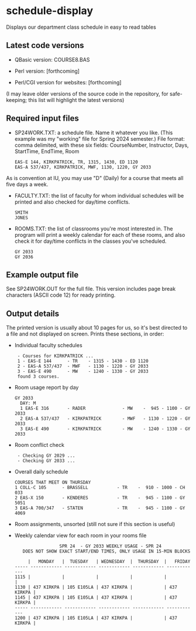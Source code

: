 # schedule-display
Displays our department class schedule in easy to read tables

## Latest code versions

- QBasic version: COURSE8.BAS
  
- Perl version: [forthcoming]
  
- Perl/CGI version for websites: [forthcoming]

(I may leave older versions of the source code in the repository, for safe-keeping; this list will highlight the latest versions)

## Required input files

- SP24WORK.TXT: a schedule file. Name it whatever you like. (This example was my "working" file for Spring 2024 semester.) File format: comma delimited, with these six fields: CourseNumber, Instructor, Days, StartTime, EndTime, Room

  ```
  EAS-E 144, KIRKPATRICK, TR, 1315, 1430, ED 1120
  EAS-A 537/437, KIRKPATRICK, MWF, 1130, 1220, GY 2033
  ```

As is convention at IU, you may use "D" (Daily) for a course that meets all five days a week.

- FACULTY.TXT: the list of faculty for whom individual schedules will be printed and also checked for day/time conflicts.

  ```
  SMITH
  JONES
  ```
  
- ROOMS.TXT: the list of classrooms you're most interested in. The program will print a weekly calendar for each of these rooms, and also check it for day/time conflicts in the classes you've scheduled.

  ```
  GY 2033
  GY 2036
  ```

## Example output file

See SP24WORK.OUT for the full file.  This version includes page break characters (ASCII code 12) for ready printing.

## Output details

The printed version is usually about 10 pages for us, so it's best directed to a file and not displayed on screen.  Prints these sections, in order:

- Individual faculty schedules

  ```
   - Courses for KIRKPATRICK ...
   1 - EAS-E 144      - TR    - 1315 - 1430 - ED 1120 
   2 - EAS-A 537/437  - MWF   - 1130 - 1220 - GY 2033 
   3 - EAS-E 490      - MW    - 1240 - 1330 - GY 2033 
   found 3 courses.
  ```
  
- Room usage report by day

  ```
  GY 2033
    DAY: M
    1 EAS-E 316       - RADER              - MW    -  945 - 1100 - GY 2033 
    2 EAS-A 537/437   - KIRKPATRICK        - MWF   - 1130 - 1220 - GY 2033 
    3 EAS-E 490       - KIRKPATRICK        - MW    - 1240 - 1330 - GY 2033 
  ```
  
- Room conflict check

  ```
   - Checking GY 2029 ...
   - Checking GY 2033 ...
  ```
  
- Overall daily schedule

  ```
  COURSES THAT MEET ON THURSDAY 
  1 COLL-C 105      - BRASSELL           - TR    -  910 - 1000 - CH 033  
  2 EAS-X 150       - KENDERES           - TR    -  945 - 1100 - GY 5051 
  3 EAS-A 700/347   - STATEN             - TR    -  945 - 1100 - GY 4069 
  ```
  
- Room assignments, unsorted (still not sure if this section is useful)
  
- Weekly calendar view for each room in your rooms file

  ```
                   SPR 24  - GY 2033 WEEKLY USAGE - SPR 24
     DOES NOT SHOW EXACT START/END TIMES, ONLY USAGE IN 15-MIN BLOCKS    

       |   MONDAY   |  TUESDAY   | WEDNESDAY  |  THURSDAY  |   FRIDAY
  ----- ------------ ------------ ------------ ------------ ------------ 
  1115 |            |            |            |            |            |
  1130 | 437 KIRKPA | 105 E105LA | 437 KIRKPA |            | 437 KIRKPA |
  1145 | 437 KIRKPA | 105 E105LA | 437 KIRKPA |            | 437 KIRKPA |
  ----- ------------ ------------ ------------ ------------ ------------
  1200 | 437 KIRKPA | 105 E105LA | 437 KIRKPA |            | 437 KIRKPA |
  ```


